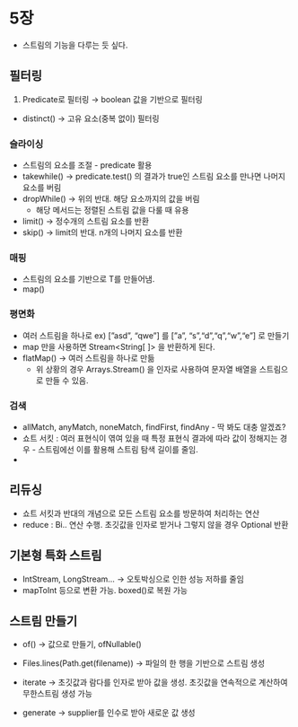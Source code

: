 # 5장

- 스트림의 기능을 다루는 듯 싶다.

## 필터링

1. Predicate로 필터링 → boolean 값을 기반으로 필터링
- distinct() →  고유 요소(중복 없이) 필터링

### 슬라이싱

- 스트림의 요소를 조절 - predicate 활용
- takewhile() → predicate.test() 의 결과가 true인 스트림 요소를 만나면 나머지 요소를 버림
- dropWhile() → 위의 반대. 해당 요소까지의 값을 버림
    - 해당 메서드는 정렬된 스트림 값을 다룰 때 유용
- limit() → 정수개의 스트림 요소를  반환
- skip() → limit의 반대. n개의 나머지 요소를 반환

### 매핑

- 스트림의 요소를 기반으로 T를 만들어냄.
- map()

### 평면화

- 여러 스트림을 하나로 ex) [”asd”, “qwe”] 를 [”a”, “s”,“d”,“q”,“w”,“e”] 로 만들기
- map 만을 사용하면 Stream<String[ ]> 을 반환하게 된다.
- flatMap() →  여러 스트림을 하나로 만듦
    - 위 상황의 경우 Arrays.Stream() 을 인자로 사용하여 문자열 배열을 스트림으로 만들 수 있음.

### 검색

- allMatch, anyMatch, noneMatch, findFirst, findAny - 딱 봐도 대충 알겠죠?
- 쇼트 서킷 : 여러 표현식이 엮여 있을 때 특정 표현식 결과에 따라 값이 정해지는 경우 - 스트림에선 이를 활용해 스트림 탐색 길이를 줄임.
- 

## 리듀싱

- 쇼트 서킷과 반대의 개념으로 모든 스트림 요소를 방문하여 처리하는 연산
- reduce : Bi.. 연산 수행. 초깃값을 인자로 받거나 그렇지 않을 경우 Optional 반환

## 기본형 특화 스트림

- IntStream, LongStream… → 오토박싱으로 인한 성능 저하를 줄임
- mapToInt 등으로 변환 가능. boxed()로 복원 가능

## 스트림 만들기

- of() → 값으로 만들기, ofNullable()
- Files.lines(Path.get(filename)) → 파일의 한 행을 기반으로 스트림 생성

- iterate → 초깃값과 람다를 인자로 받아 값을 생성. 초깃값을 연속적으로 계산하여 무한스트림 생성 가능
- generate → supplier를 인수로 받아 새로운 값 생성

